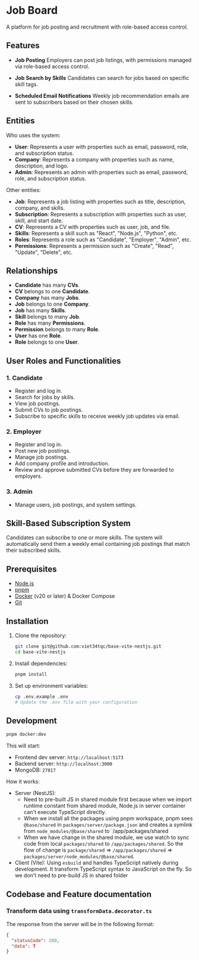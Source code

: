 # Job Board

A platform for job posting and recruitment with role-based access control.

## Features

- **Job Posting**
  Employers can post job listings, with permissions managed via role-based access control.

- **Job Search by Skills**
  Candidates can search for jobs based on specific skill tags.

- **Scheduled Email Notifications**
  Weekly job recommendation emails are sent to subscribers based on their chosen skills.

## Entities

Who uses the system:

- **User**: Represents a user with properties such as email, password, role, and subscription status.
- **Company**: Represents a company with properties such as name, description, and logo.
- **Admin**: Represents an admin with properties such as email, password, role, and subscription status.

Other entities:

- **Job**: Represents a job listing with properties such as title, description, company, and skills.
- **Subscription**: Represents a subscription with properties such as user, skill, and start date.
- **CV**: Represents a CV with properties such as user, job, and file.
- **Skills**: Represents a skill such as "React", "Node.js", "Python", etc.
- **Roles**: Represents a role such as "Candidate", "Employer", "Admin", etc.
- **Permissions**: Represents a permission such as "Create", "Read", "Update", "Delete", etc.

## Relationships

- **Candidate** has many **CVs**.
- **CV** belongs to one **Candidate**.
- **Company** has many **Jobs**.
- **Job** belongs to one **Company**.
- **Job** has many **Skills**.
- **Skill** belongs to many **Job**.
- **Role** has many **Permissions**.
- **Permission** belongs to many **Role**.
- **User** has one **Role**.
- **Role** belongs to one **User**.

## User Roles and Functionalities

### 1. **Candidate**

- Register and log in.
- Search for jobs by skills.
- View job postings.
- Submit CVs to job postings.
- Subscribe to specific skills to receive weekly job updates via email.

### 2. **Employer**

- Register and log in.
- Post new job postings.
- Manage job postings.
- Add company profile and introduction.
- Review and approve submitted CVs before they are forwarded to employers.

### 3. **Admin**

- Manage users, job postings, and system settings.

## Skill-Based Subscription System

Candidates can subscribe to one or more skills. The system will automatically send them a weekly email containing job postings that match their subscribed skills.

## Prerequisites

- [Node.js](https://nodejs.org/)
- [pnpm](https://pnpm.io/)
- [Docker](https://www.docker.com/) (v20 or later) & Docker Compose
- [Git](https://git-scm.com/)

## Installation

1. Clone the repository:

   ```bash
   git clone git@github.com:viet34tqc/base-vite-nestjs.git
   cd base-vite-nestjs
   ```

2. Install dependencies:

   ```bash
   pnpm install
   ```

3. Set up environment variables:

   ```bash
   cp .env.example .env
   # Update the .env file with your configuration
   ```

## Development

```bash
pnpm docker:dev
```

This will start:

- Frontend dev server: `http://localhost:5173`
- Backend server: `http://localhost:3000`
- MongoDB: `27017`

How it works:

- Server (NestJS):
  - Need to pre-built JS in shared module first because when we import runtime constant from shared module, Node.js in server container can't execute TypeScript directly.
  - When we install all the packages using pnpm workspace, pnpm sees `@base/shared` in `packages/server/package.json` and creates a symlink from `node_modules/@base/shared` to `/app/packages/shared
  - When we have change in the shared module, we use watch to sync code from local `packages/shared` to `/app/packages/shared`. So the flow of change is `package/shared` => `/app/packages/shared` => `packages/server/node_modules/@base/shared`.
- Client (Vite): Using `esbuild` and handles TypeScript natively during development. It transform TypeScript syntax to JavaScript on the fly. So we don't need to pre-build JS in shared folder

## Codebase and Feature documentation

### Transform data using `transformData.decorator.ts`

The response from the server will be in the following format:

```json
{
  "statusCode": 200,
  "data": T
}
```
